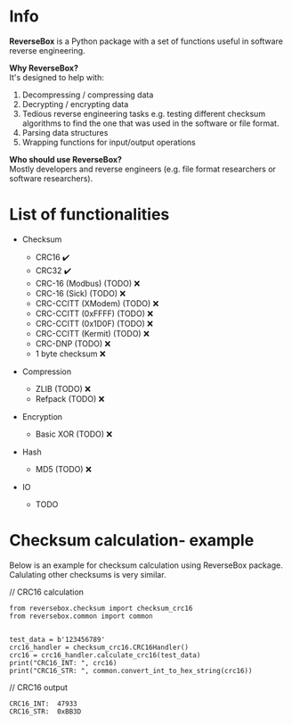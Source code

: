 # Info

**ReverseBox** is a Python package with a set of functions
useful in software reverse engineering.

**Why ReverseBox?** <br>
It's designed to help with: 
1. Decompressing / compressing data
2. Decrypting / encrypting data
3. Tedious reverse engineering tasks
e.g. testing different checksum algorithms to find the one that was
used in the software or file format.
4. Parsing data structures
5. Wrapping functions for input/output operations

**Who should use ReverseBox?** <br>
Mostly developers and reverse engineers (e.g. file format researchers
or software researchers).

# List of functionalities

* Checksum
  - CRC16 ✔️
  - CRC32 ✔️
  - CRC-16 (Modbus) (TODO) :x:
  - CRC-16 (Sick) (TODO) :x:
  - CRC-CCITT (XModem) (TODO) :x: 
  - CRC-CCITT (0xFFFF) (TODO) :x:
  - CRC-CCITT (0x1D0F) (TODO) :x:
  - CRC-CCITT (Kermit) (TODO) :x:
  - CRC-DNP (TODO) :x:
  - 1 byte checksum :x:

* Compression
  - ZLIB (TODO) :x:
  - Refpack (TODO) :x:

* Encryption
  - Basic XOR (TODO) :x:

* Hash
  - MD5 (TODO) :x:

* IO
  - TODO

# Checksum calculation- example
Below is an example for checksum calculation using ReverseBox package.
Calulating other checksums is very similar.

// CRC16 calculation
```
from reversebox.checksum import checksum_crc16
from reversebox.common import common


test_data = b'123456789'
crc16_handler = checksum_crc16.CRC16Handler()
crc16 = crc16_handler.calculate_crc16(test_data)
print("CRC16_INT: ", crc16)
print("CRC16_STR: ", common.convert_int_to_hex_string(crc16))
```
// CRC16 output
```
CRC16_INT:  47933
CRC16_STR:  0xBB3D
```